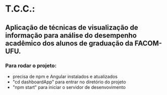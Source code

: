 # T.C.C.: 
## Aplicação de técnicas de visualização de informação para análise do desempenho acadêmico dos alunos de graduação da FACOM-UFU.
### Para rodar o projeto:
- precisa de npm e Angular instalados e atualizados
- "cd dashboardApp" para entrar no diretório do projeto
- "npm start" para iniciar o servidor de desenvovimento
